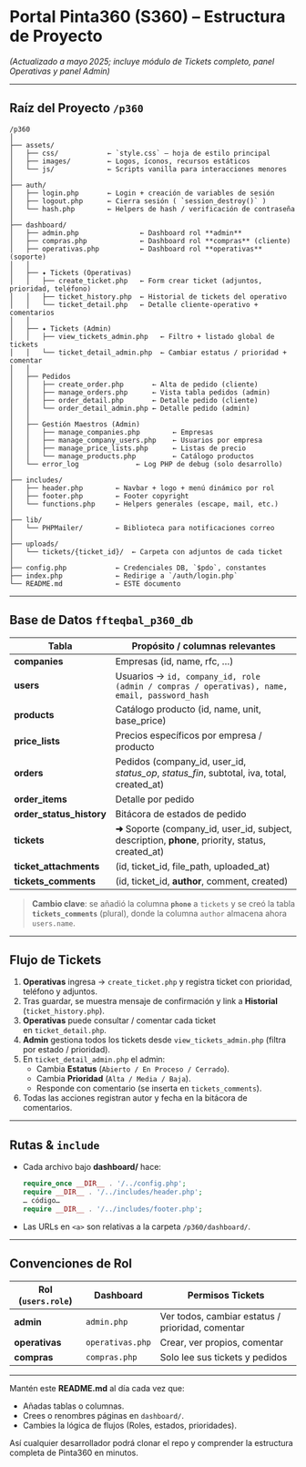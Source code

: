 # Portal Pinta360 (S360) – Estructura de Proyecto  
_(Actualizado a mayo 2025; incluye módulo de Tickets completo, panel Operativas y panel Admin)_

---
## Raíz del Proyecto `/p360`
```
/p360
│
├── assets/
│   ├── css/            ← `style.css` — hoja de estilo principal
│   ├── images/         ← Logos, íconos, recursos estáticos
│   └── js/             ← Scripts vanilla para interacciones menores
│
├── auth/
│   ├── login.php       ← Login + creación de variables de sesión
│   ├── logout.php      ← Cierra sesión ( `session_destroy()` )
│   └── hash.php        ← Helpers de hash / verificación de contraseña
│
├── dashboard/
│   ├── admin.php               ← Dashboard rol **admin**
│   ├── compras.php             ← Dashboard rol **compras** (cliente)
│   ├── operativas.php          ← Dashboard rol **operativas** (soporte)
│   │
│   ├── ✦ Tickets (Operativas)
│   │   ├── create_ticket.php   ← Form crear ticket (adjuntos, prioridad, teléfono)
│   │   ├── ticket_history.php  ← Historial de tickets del operativo
│   │   └── ticket_detail.php   ← Detalle cliente‑operativo + comentarios
│   │
│   ├── ✦ Tickets (Admin)
│   │   ├── view_tickets_admin.php   ← Filtro + listado global de tickets
│   │   └── ticket_detail_admin.php  ← Cambiar estatus / prioridad + comentar
│   │
│   ├── Pedidos
│   │   ├── create_order.php       ← Alta de pedido (cliente)
│   │   ├── manage_orders.php      ← Vista tabla pedidos (admin)
│   │   ├── order_detail.php       ← Detalle pedido (cliente)
│   │   └── order_detail_admin.php ← Detalle pedido (admin)
│   │
│   ├── Gestión Maestros (Admin)
│   │   ├── manage_companies.php        ← Empresas
│   │   ├── manage_company_users.php    ← Usuarios por empresa
│   │   ├── manage_price_lists.php      ← Listas de precio
│   │   └── manage_products.php         ← Catálogo productos
│   └── error_log              ← Log PHP de debug (solo desarrollo)
│
├── includes/
│   ├── header.php        ← Navbar + logo + menú dinámico por rol
│   ├── footer.php        ← Footer copyright
│   └── functions.php     ← Helpers generales (escape, mail, etc.)
│
├── lib/
│   └── PHPMailer/        ← Biblioteca para notificaciones correo
│
├── uploads/
│   └── tickets/{ticket_id}/  ← Carpeta con adjuntos de cada ticket
│
├── config.php            ← Credenciales DB, `$pdo`, constantes
├── index.php             ← Redirige a `/auth/login.php`
└── README.md             ← ESTE documento
```
---
## Base de Datos `ffteqbal_p360_db`
| Tabla | Propósito / columnas relevantes |
|-------|----------------------------------|
| **companies** | Empresas (id, name, rfc, …) |
| **users** | Usuarios → `id, company_id, role (admin / compras / operativas), name, email, password_hash` |
| **products** | Catálogo producto (id, name, unit, base_price) |
| **price_lists** | Precios específicos por empresa / producto |
| **orders** | Pedidos (company_id, user_id, _status_op_, _status_fin_, subtotal, iva, total, created_at) |
| **order_items** | Detalle por pedido |
| **order_status_history** | Bitácora de estados de pedido |
| **tickets** | **➜** Soporte (company_id, user_id, subject, description, **phone**, priority, status, created_at) |
| **ticket_attachments** | (id, ticket_id, file_path, uploaded_at) |
| **tickets_comments** | (id, ticket_id, **author**, comment, created) <!-- nota: tabla plural --> |

> **Cambio clave**: se añadió la columna **`phone`** a `tickets` y se creó la tabla **`tickets_comments`** (plural), donde la columna `author` almacena ahora `users.name`.

---
## Flujo de Tickets
1. **Operativas** ingresa → `create_ticket.php` y registra ticket con prioridad, teléfono y adjuntos.
2. Tras guardar, se muestra mensaje de confirmación y link a **Historial** (`ticket_history.php`).
3. **Operativas** puede consultar / comentar cada ticket en `ticket_detail.php`.
4. **Admin** gestiona todos los tickets desde `view_tickets_admin.php` (filtra por estado / prioridad).
5. En `ticket_detail_admin.php` el admin:
   - Cambia **Estatus** (`Abierto / En Proceso / Cerrado`).
   - Cambia **Prioridad** (`Alta / Media / Baja`).
   - Responde con comentario (se inserta en `tickets_comments`).
6. Todas las acciones registran autor y fecha en la bitácora de comentarios.

---
## Rutas & `include`
* Cada archivo bajo **dashboard/** hace:
  ```php
  require_once __DIR__ . '/../config.php';
  require __DIR__ . '/../includes/header.php';
  … código…
  require __DIR__ . '/../includes/footer.php';
  ```
* Las URLs en `<a>` son relativas a la carpeta `/p360/dashboard/`.

---
## Convenciones de Rol
| Rol (`users.role`) | Dashboard | Permisos Tickets |
|--------------------|-----------|------------------|
| **admin**          | `admin.php` | Ver todos, cambiar estatus / prioridad, comentar |
| **operativas**     | `operativas.php` | Crear, ver propios, comentar |
| **compras**        | `compras.php` | Solo lee sus tickets y pedidos |

---
Mantén este **README.md** al día cada vez que:
* Añadas tablas o columnas.
* Crees o renombres páginas en `dashboard/`.
* Cambies la lógica de flujos (Roles, estados, prioridades).

Así cualquier desarrollador podrá clonar el repo y comprender la estructura completa de Pinta360 en minutos.
